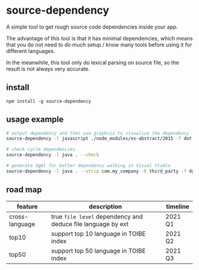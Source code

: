 # source-dependency

A simple tool to get rough source code dependencies inside your app.

The advantage of this tool is that it has minimal dependencies, which means that you do not need to do much setup / know many tools before using it for different languages.

In the meanwhile, this tool only do lexical parsing on source file, so the result is not always very accurate.

## install

`npm install -g source-dependency`

## usage example

```bash
# output dependency and then use graphviz to visualize the dependency
source-dependency -l javascript ./node_modules/es-abstract/2015 -f dot | dot -Tsvg >~/v.svg

# check cycle dependencies
source-dependency -l java . --check

# generate dgml for better dependency walking in Visual Studio
source-dependency -l java . --strip com.my_company -E third_party -f dgml -o result.dgml

```

## road map

| feature        | description                                                  | timeline |
|----------------|--------------------------------------------------------------|----------|
| cross-language | true `file level` dependency and deduce file language by ext | 2021 Q1  |
| top10          | support top 10 language in TOIBE index                       | 2021 Q2  |
| top50          | support top 50 language in TOIBE index                       | 2021 Q3  |
